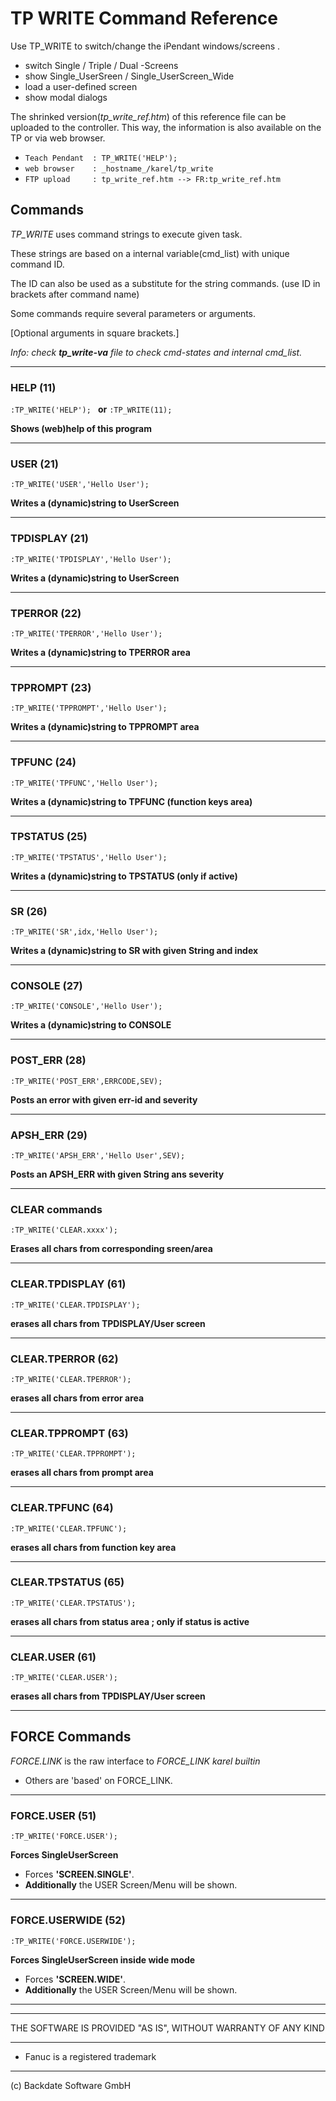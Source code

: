 # TP WRITE Command Reference

Use TP_WRITE to switch/change the iPendant windows/screens .

- switch Single / Triple / Dual -Screens
- show Single_UserSreen / Single_UserScreen_Wide
- load a user-defined screen
- show modal dialogs

The shrinked version(*tp_write_ref.htm*) of this reference file can be uploaded to the controller. This way, the information is also available on the TP or via web browser.

- ```Teach Pendant  : TP_WRITE('HELP'); ```
- ```web browser    : _hostname_/karel/tp_write```
- ```FTP upload     : tp_write_ref.htm --> FR:tp_write_ref.htm  ```

## Commands

*TP_WRITE* uses command strings to execute given task.

These strings are based on a internal variable(cmd_list) with unique command ID.

The ID can also be used as a substitute for the string commands. (use ID in brackets after command name)

Some commands require several parameters or arguments.

[Optional arguments in square brackets.]

*Info: check **tp_write-va** file to check cmd-states and internal cmd_list.*

---
### HELP (11)
```:TP_WRITE('HELP'); ``` **or**
```:TP_WRITE(11); ```

**Shows (web)help of this program**

---
### USER (21)
```:TP_WRITE('USER','Hello User'); ```

**Writes a (dynamic)string to UserScreen**

---
### TPDISPLAY (21)
```:TP_WRITE('TPDISPLAY','Hello User'); ```

**Writes a (dynamic)string to UserScreen**

---
### TPERROR (22)
```:TP_WRITE('TPERROR','Hello User'); ```

**Writes a (dynamic)string to TPERROR area**

---
### TPPROMPT (23)
```:TP_WRITE('TPPROMPT','Hello User'); ```

**Writes a (dynamic)string to TPPROMPT area**


---
### TPFUNC (24)
```:TP_WRITE('TPFUNC','Hello User'); ```

**Writes a (dynamic)string to TPFUNC (function keys area)**

---
### TPSTATUS (25)
```:TP_WRITE('TPSTATUS','Hello User'); ```

**Writes a (dynamic)string to TPSTATUS (only if active)**

---
### SR (26)
```:TP_WRITE('SR',idx,'Hello User'); ```

**Writes a (dynamic)string to SR with given String and index**

---
### CONSOLE (27)
```:TP_WRITE('CONSOLE','Hello User'); ```

**Writes a (dynamic)string to CONSOLE**

---
### POST_ERR (28)
```:TP_WRITE('POST_ERR',ERRCODE,SEV); ```

**Posts an error with given err-id and severity**

---
### APSH_ERR (29)
```:TP_WRITE('APSH_ERR','Hello User',SEV); ```

**Posts an APSH_ERR with given String ans severity**

---
### CLEAR commands
```:TP_WRITE('CLEAR.xxxx'); ```

**Erases all chars from corresponding sreen/area**

---
### CLEAR.TPDISPLAY (61)
```:TP_WRITE('CLEAR.TPDISPLAY'); ```

**erases all chars from TPDISPLAY/User screen**

---
### CLEAR.TPERROR (62)
```:TP_WRITE('CLEAR.TPERROR'); ```

**erases all chars from error area**

---
### CLEAR.TPPROMPT (63)
```:TP_WRITE('CLEAR.TPPROMPT'); ```

**erases all chars from prompt area**

---
### CLEAR.TPFUNC (64)
```:TP_WRITE('CLEAR.TPFUNC'); ```

**erases all chars from function key area**

---
### CLEAR.TPSTATUS (65)
```:TP_WRITE('CLEAR.TPSTATUS'); ```

**erases all chars from status area ; only if status is active**

---
### CLEAR.USER (61)
```:TP_WRITE('CLEAR.USER'); ```

**erases all chars from TPDISPLAY/User screen**



---
## FORCE Commands
*FORCE.LINK* is the raw interface to *FORCE_LINK karel builtin*

- Others are 'based' on FORCE_LINK.

---
### FORCE.USER (51)
```:TP_WRITE('FORCE.USER'); ```

**Forces SingleUserScreen** 

- Forces **'SCREEN.SINGLE'**.
- **Additionally** the USER Screen/Menu will be shown.

---
### FORCE.USERWIDE (52)
```:TP_WRITE('FORCE.USERWIDE'); ```

**Forces SingleUserScreen inside wide mode**

- Forces **'SCREEN.WIDE'**. 
- **Additionally** the USER Screen/Menu will be shown.




---
---

THE SOFTWARE IS PROVIDED "AS IS", WITHOUT WARRANTY OF ANY KIND

---
- Fanuc is a registered trademark
---
  (c) Backdate Software GmbH

